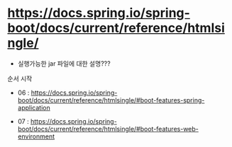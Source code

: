 # https://docs.spring.io/spring-boot/docs/current/reference/htmlsingle/

- 실행가능한 jar 파일에 대한 설명???


순서 시작

- 06 : https://docs.spring.io/spring-boot/docs/current/reference/htmlsingle/#boot-features-spring-application

- 07 : https://docs.spring.io/spring-boot/docs/current/reference/htmlsingle/#boot-features-web-environment